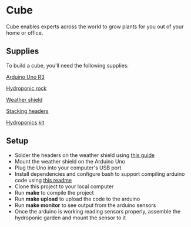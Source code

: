 # Cube

Cube enables experts across the world to grow plants for you out of your home or office.

## Supplies

To build a cube, you'll need the following supplies:

[Arduino Uno R3](https://www.sparkfun.com/products/11021)

[Hydroponic rock](http://www.amazon.com/Hydroton-Leca-Orchid-Hydroponic-Media/dp/B004IAM29K)

[Weather shield](https://www.sparkfun.com/products/12081)

[Stacking headers](https://www.sparkfun.com/products/11417)

[Hydroponics kit](http://www.amazon.com/Stealth-Hydroponics-DWC-Basic-Kit/dp/B005K2VKK2/)

## Setup

*  Solder the headers on the weather shield using [this guide](http://www.freetronics.com/pages/soldering-shield-headers)
*  Mount the weather shield on the Arduino Uno
*  Plug the Uno into your computer's USB port
*  Install dependencies and configure bash to support compiling arduino code using [this readme](https://github.com/sudar/Arduino-Makefile)
*  Clone this project to your local computer
*  Run **make** to compile the project
*  Run **make upload** to upload the code to the arduino
*  Run **make monitor** to see output from the arduino sensors
*  Once the arduino is working reading sensors properly, assemble the hydroponic garden and mount the sensor to it
